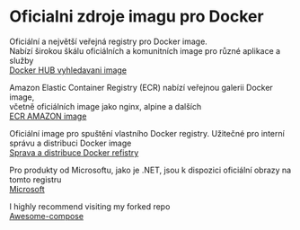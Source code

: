 # Oficialni zdroje imagu pro Docker #

Oficiální a největší veřejná registry pro Docker image.<br>
Nabízí širokou škálu oficiálních a komunitních image pro různé aplikace a služby<br>
[Docker HUB vyhledavani image](https://hub.docker.com/search?badges=official)<br>


Amazon Elastic Container Registry (ECR) nabízí veřejnou galerii Docker image,<br> 
včetně oficiálních image jako nginx, alpine a dalších<br>
[ECR AMAZON image](https://gallery.ecr.aws/)<br>


Oficiální image pro spuštění vlastního Docker registry. 
Užitečné pro interní správu a distribuci Docker image<br>
[Sprava a distribuce Docker refistry](https://hub.docker.com/_/registry)<br>



Pro produkty od Microsoftu, jako je .NET, jsou k dispozici oficiální obrazy na tomto registru<br>
[Microsoft](https://mcr.microsoft.com/)


I highly recommend visiting my forked repo<br>
[Awesome-compose](https://github.com/PajaspaceNet/awesome-compose)









